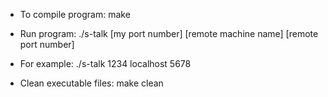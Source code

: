 -	To compile program: make

-	Run program: ./s-talk [my port number] [remote machine name] [remote port number]

-	For example: ./s-talk 1234 localhost 5678

-	Clean executable files: make clean
